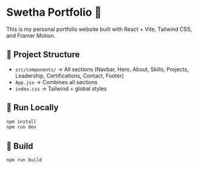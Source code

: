 # Swetha Portfolio 🚀

This is my personal portfolio website built with React + Vite, Tailwind CSS, and Framer Motion.

## 📂 Project Structure
- `src/components/` → All sections (Navbar, Hero, About, Skills, Projects, Leadership, Certifications, Contact, Footer)
- `App.jsx` → Combines all sections
- `index.css` → Tailwind + global styles

## 🚀 Run Locally
```bash
npm install
npm run dev
```

## 🔗 Build
```bash
npm run build
```
